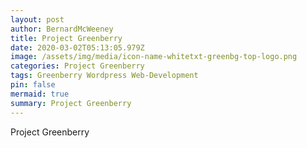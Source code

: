 ```yaml
---
layout: post
author: BernardMcWeeney
title: Project Greenberry
date: 2020-03-02T05:13:05.979Z
image: /assets/img/media/icon-name-whitetxt-greenbg-top-logo.png
categories: Project Greenberry
tags: Greenberry Wordpress Web-Development
pin: false
mermaid: true
summary: Project Greenberry
---
```

Project Greenberry